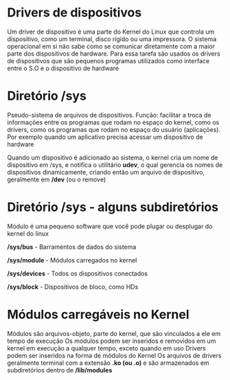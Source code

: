 # Drivers de dispositivos

Um driver de dispositivo é uma parte do Kernel do Linux que controla um dispositivo, como um terminal, disco rígido ou uma impressora.
O sistema operacional em si não sabe como se comunicar diretamente com a maior parte dos dispositivos de hardware. Para essa tarefa são usados os drivers de dispositivos que são pequenos programas utilizados como interface entre o S.O e o dispositivo de hardware

# Diretório /sys

Pseudo-sistema de arquivos de dispositivos.
Função: facilitar a troca de informações entre os programas que rodam no espaço do kernel, como os drivers, como os programas que rodam no espaço do usuário (aplicações). Por exemplo quando um aplicativo precisa acessar um dispositivo de hardware

Quando um dispositivo é adicionado ao sistema, o kernel cria um nome de dispositivo em /sys, e notifica o utilitário **udev**, o qual gerencia os nomes de dispositivos dinamicamente, criando então um arquivo de dispositivo, geralmente em **/dev** (ou o remove)

# Diretório /sys - alguns subdiretórios

Módulo é uma pequeno software que você pode plugar ou desplugar do kernel do linux

**/sys/bus** - Barramentos de dados do sistema

**/sys/module** - Módulos carregados no kernel

**/sys/devices** - Todos os dispositivos conectados

**/sys/block** - Dispositivos de bloco, como HDs
<br/>

# Módulos carregáveis no Kernel

Módulos são arquivos-objeto, parte do kernel, que são vinculados a ele em tempo de execução
Os módulos podem ser inseridos e removidos em um kernel em execução a qualquer tempo, exceto quando em uso
Drivers podem ser inseridos na forma de módulos do Kernel
Os arquivos de drivers geralmente terminal com a extensão **.ko (ou .o)** e são armazenados em subdiretórios dentro de **/lib/modules**
